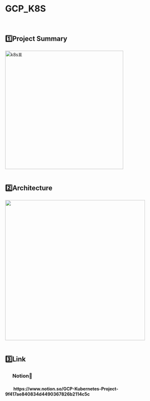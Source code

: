# GCP_K8S
<br/>

## 1️⃣Project Summary
<img width="380" alt="k8s표" src="https://user-images.githubusercontent.com/102592847/214005164-c0abd445-a402-4bff-8907-d40c4e3d4110.png">
<br/><br/>

## 2️⃣Architecture
<img src="https://user-images.githubusercontent.com/102592847/217749307-e0490024-b54c-4297-9725-6359b214311b.png" width="450"/>
<br/><br/>

## 3️⃣Link
<h3>&nbsp;&nbsp;&nbsp;&nbsp;&nbsp;&nbsp;Notion🔽 <h3> 
<h4>&nbsp;&nbsp;&nbsp;&nbsp;&nbsp;&nbsp;&nbsp; https://www.notion.so/GCP-Kubernetes-Project-9f417ae840834d4490367826b2114c5c <h4>

